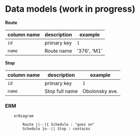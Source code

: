 # Data models (work in progress)

**Route**

| column name | description | example |
|-------------|-------------|----------
| `id` | primary key | `1` |
| `name` | Route name | '376', 'M1'

**Stop**

| column name | description | example |
|-------------|-------------|----------
| `id` | primary key | `1` |
| `name` | Stop full name | Obolonsky ave. |

### ERM

``` mermaid
	erDiagram

		Route ||--|{ Schedule : "goes on"
		Schedule }o--|| Stop : contains
```
